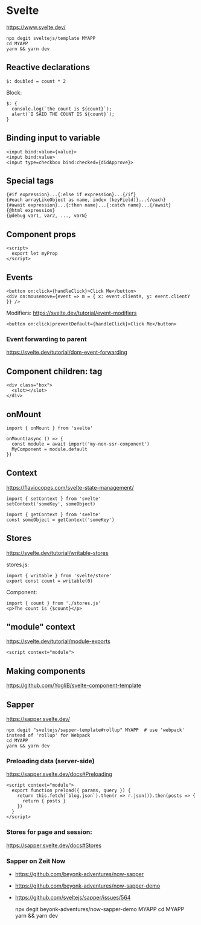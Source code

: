 # Svelte

https://www.svelte.dev/

    npx degit sveltejs/template MYAPP
    cd MYAPP
    yarn && yarn dev

## Reactive declarations

    $: doubled = count * 2

Block:

    $: {
      console.log(`the count is ${count}`);
      alert(`I SAID THE COUNT IS ${count}`);
    }

## Binding input to variable

    <input bind:value={value}>
    <input bind:value>
    <input type=checkbox bind:checked={didApprove}>

## Special tags

    {#if expression}...{:else if expression}...{/if}
    {#each arrayLikeObject as name, index (keyField)}...{/each}
    {#await expression}...{:then name}...{:catch name}...{/await}
    {@html expression}
    {@debug var1, var2, ..., varN}

## Component props

    <script>
      export let myProp
    </script>

## Events

    <button on:click={handleClick}>Click Me</button>
    <div on:mousemove={event => m = { x: event.clientX, y: event.clientY }} />

Modifiers: https://svelte.dev/tutorial/event-modifiers

    <button on:click|preventDefault={handleClick}>Click Me</button>

### Event forwarding to parent

https://svelte.dev/tutorial/dom-event-forwarding

## Component children: <slot> tag

    <div class="box">
      <slot></slot>
    </div>

## onMount

    import { onMount } from 'svelte'

    onMount(async () => {
      const module = await import('my-non-ssr-component')
      MyComponent = module.default
    })

## Context

https://flaviocopes.com/svelte-state-management/

    import { setContext } from 'svelte'
    setContext('someKey', someObject)

    import { getContext } from 'svelte'
    const someObject = getContext('someKey')

## Stores

https://svelte.dev/tutorial/writable-stores

stores.js:

    import { writable } from 'svelte/store'
    export const count = writable(0)

Component:

    import { count } from './stores.js'
    <p>The count is {$count}</p>

## "module" context

https://svelte.dev/tutorial/module-exports

    <script context="module">

## Making components

https://github.com/YogliB/svelte-component-template


## Sapper

https://sapper.svelte.dev/

    npx degit "sveltejs/sapper-template#rollup" MYAPP  # use 'webpack' instead of 'rollup' for Webpack
    cd MYAPP
    yarn && yarn dev

### Preloading data (server-side)

https://sapper.svelte.dev/docs#Preloading

    <script context="module">
      export function preload({ params, query }) {
        return this.fetch(`blog.json`).then(r => r.json()).then(posts => {
          return { posts }
        })
      }
    </script>

### Stores for page and session:

https://sapper.svelte.dev/docs#Stores

### Sapper on Zeit Now

- https://github.com/beyonk-adventures/now-sapper
- https://github.com/beyonk-adventures/now-sapper-demo
- https://github.com/sveltejs/sapper/issues/564

    npx degit beyonk-adventures/now-sapper-demo MYAPP
    cd MYAPP
    yarn && yarn dev
